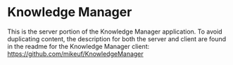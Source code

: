 # Knowledge Manager
This is the server portion of the Knowledge Manager application. To avoid duplicating content, the description for both the server and client are found in the readme for the Knowledge Manager client:
https://github.com/mikeuf/KnowledgeManager
